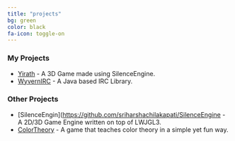 ```yaml
---
title: "projects"
bg: green
color: black
fa-icon: toggle-on
---
```


### My Projects
- [Yirath](https://github.com/ShadowLordAlpha/Yirath) - A 3D Game made using SilenceEngine.
- [WyvernIRC](https://github.com/ShadowLordAlpha/WyvernIRC) - A Java based IRC Library.

### Other Projects
- [SilenceEngin](https://github.com/sriharshachilakapati/SilenceEngine - A 2D/3D Game Engine written on top of LWJGL3.
- [ColorTheory](https://github.com/ComputerProgrammersUnite/ColorTheory) - A game that teaches color theory in a simple yet fun way.